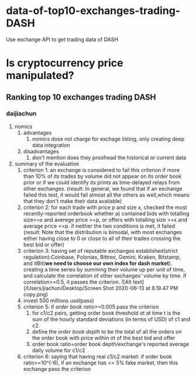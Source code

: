 
# data-of-top10-exchanges-trading-DASH
Use exchange API to get trading data of DASH


# Is cryptocurrency price manipulated?

## Ranking top 10 exchanges trading DASH

### daijiachun
1. nomics 
    1. advantages
        1. nomics dose not charge for exchage listing, only creating deep data integration
    2. disadvantages
        1. don't mention does they proofread the historical or current data 
2. summary of the evaluation
    1.  criterion 1: an exchange is considered to fail this criterion if more than 10% of its trades by volume did not appear on its order book prior or if we could identify its prints as time-delayed relays from other exchanges.
    (result: In general, we found that if an exchange failed this test, it would fail almost all the
others as well,which means that they don't make their data avaliable)
    2.  criterion 2: for each trade with price p and size x, checked the most recently-reported orderbook whether a) contained bids with totalling size>=x and averege price >=p, or offers with totalling size >=x and average price <=p. if neither the two conditions is met, it failed
    (result: Note that the distribution is bimodal, with most exchanges either having close to 0 or close to all of their trades crossing the best bid or offer)
    3.  criterion 3: having set of reputable exchanges established(strict regulation):Coinbase, Poloniex, Bittrex, Gemini, Kraken, Bitstamp, and itBit(**we need to choose our own index for dash market**). creating a time series by summing their volume up per unit of time, and calculate the correlation of other exchanges' volume by time.
    if correlation>=0.5, it passes the criterion.
    ![Alt text](/Users/jiachun/Desktop/Screen Shot 2020-06-13 at 8.19.47 PM copy.png)
    4.  invest 500 millions usd(pass)
    5.  criterion 5: if *order book ratio*>=0.005 pass the criterion
        1.  for c1/c2 pairs, getting order book threshold σt at time t is the sum of the hourly
standard deviations (in terms of USD) of c1 and c2.
        2.  define the *order book depth* to be the total of all the orders
on the order book with price within σt of the best bid and offer
        3.  order book ratio=order book depth/exchange's reported average daily volume for c1/c2
    6.  criterion 6: saying that having real c1/c2 market: if order book ratio>=10^(-6), if an exchange  has <= 5% fake market, then this exchange pass the criterion
          
